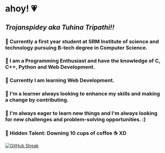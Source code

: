 # ahoy! 💗
## *Trojanspidey aka Tuhina Tripathi!!*
### 💫 Currently a first year student at SRM Institute of science and technology pursuing B-tech degree in Computer Science.
### 💫 I am a Programming Enthusiast and have the knowledge of C, C++, Python and Web Development. 
### 💫 Currently I am learning Web Development.
### 💫 I'm a learner always looking to enhance my skills and making a change by contributing.
### 💫 I'm always eager to learn new things and I'm always looking for new challenges and problem-solving opportunities. :)
### 💫 Hidden Talent: Downing 10 cups of coffee ☕ XD

[![GitHub Streak](https://streak-stats.demolab.com?user=trojanspidey&theme=radical&hide_border=true&border_radius=4.7&date_format=j%20M%5B%20Y%5D)](https://git.io/streak-stats)
